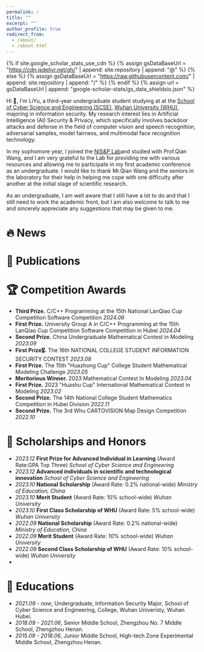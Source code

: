 ```yaml
---
permalink: /
title: ""
excerpt: ""
author_profile: true
redirect_from: 
  - /about/
  - /about.html
---
```


{% if site.google_scholar_stats_use_cdn %}
{% assign gsDataBaseUrl = "https://cdn.jsdelivr.net/gh/" | append: site.repository | append: "@" %}
{% else %}
{% assign gsDataBaseUrl = "https://raw.githubusercontent.com/" | append: site.repository | append: "/" %}
{% endif %}
{% assign url = gsDataBaseUrl | append: "google-scholar-stats/gs_data_shieldsio.json" %}

<span class='anchor' id='about-me'></span>
Hi 👋, I'm LiYu, a third-year undergraduate student studying at at the [School of Cyber Science and Engineering (SCSE)](http://cse.whu.edu.cn/index.htm), [Wuhan University (WHU)](https://www.whu.edu.cn/), majoring in information security. My research interest lies in Artificial Intelligence (AI) Security & Privacy, which specifically involves backdoor attacks and defense in the field of computer vision and speech recognition, adversarial samples, model fairness, and multimodal face recognition technology.

In my sophomore year, I joined the [NIS&P Lab](http://nisplab.whu.edu.cn/)and studied with Prof.Qian Wang, and I am very grateful to the Lab for providing me with various resources and allowing me to participate in my first academic conference as an undergraduate. I would like to thank Mr.Qian Wang and the seniors in the laboratory for their help in helping me cope with one difficulty after another at the initial stage of scientific research.

As an undergraduate, I am well aware that I still have a lot to do and that I still need to work the academic front, but I am also welcome to talk to me and sincerely appreciate any suggestions that may be given to me.


<span class='anchor' id="-news"></span>
# 🔥 News

<span class='anchor' id="-publications"></span>
# 📝 Publications 

<span class='anchor' id="-competition-awards"></span>
# 🏆 Competition Awards
- **Third Prize.** C/C++ Programming at the 15th National LanQiao Cup Competition Software Competition *2024.06*
- **First Prize.** University Group A in C/C++ Programming at the 15th LanQiao Cup Competition Software Competition in Hubei *2024.04*
- **Second Prize.**  China Undergraduate Mathematical Contest in Modeling *2023.09*
- **First Prize🎖.** The 16th NATIONAL COLLEGE STUDENT INFORMATION SECURITY CONTEST *2023.08*
- **First Prize.** The 15th "Huazhong Cup" College Student Mathematical Modeling Challenge *2023.05*
- **Meritorious Winner.** 2023 Mathematical Contest In Modeling *2023.04*
- **First Prize.** 2023 "Huashu Cup" International Mathematical Contest in Modeling *2023.02*
- **Second Prize.** The 14th National College Student Mathematics Competition in Hubei Division *2022.11*
- **Second Prize.** The 3rd Whu CARTOVISION Map Design Competition *2022.10*

<span class='anchor' id="-scholarships-and-honors"></span>
# 🥇 Scholarships and Honors
- *2023.12* **First Prize for Advanced Individual in Learning** (Award Rate:GPA Top Three) *School of Cyber Science and Engineering*
- *2023.12* **Advanced individuals in scientific and technological innovation** *School of Cyber Science and Engineering*
- *2023.10* **National Scholarship** (Award Rate: 0.2% national-wide) *Ministry of Education, China* 
- *2023.10* **Merit Student** (Award Rate: 10% school-wide) *Wuhan University*
- *2023.10* **First Class Scholarship of WHU** (Award Rate: 5% school-wide) *Wuhan University*
- *2022.09* **National Scholarship** (Award Rate: 0.2% national-wide) *Ministry of Education, China* 
- *2022.09* **Merit Student**  (Award Rate: 10% school-wide) *Wuhan University* 
- *2022.09* **Second Class Scholarship of WHU** (Award Rate: 10% school-wide) *Wuhan University*
- 
<span class='anchor' id="-educations"></span>
# 📖 Educations
- *2021.09 - now*, Undergraduate, Information Security Major, School of Cyber Science and Engineering, College, Wuhan Univeristy, Wuhan Hubei.
- *2018.09 - 2021.06*, Senior Middle School, Zhengzhou No. 7 Middle School, Zhengzhou Henan.
- *2015.09 - 2018.06*, Junior Middle School, High-tech Zone Experimental Middle School, Zhengzhou Henan.

<!--
# 💬 Invited Talks
- *2021.06*, Lorem ipsum dolor sit amet, consectetur adipiscing elit. Vivamus ornare aliquet ipsum, ac tempus justo dapibus sit amet. 
- *2021.03*, Lorem ipsum dolor sit amet, consectetur adipiscing elit. Vivamus ornare aliquet ipsum, ac tempus justo dapibus sit amet.  \| [\[video\]](https://github.com/)

# 💻 Internships
- *2019.05 - 2020.02*, [Lorem](https://github.com/), China. -->
